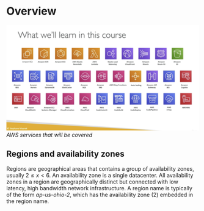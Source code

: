 # Overview
![image info](./images/aws_cert_services.png)
*AWS services that will be covered*


## Regions and availability zones
Regions are geographical areas that contains a group of availability zones, usually $2 \leq x \lt 6$.  An availability zone is a single datacenter.  All availability zones in a region are geographically distinct but connected with low latency, high bandwidth network infrastructure.  A region name is typically of the form *ap-us-ohio-2*, which has the availability zone (2) embedded in the region name.